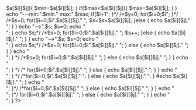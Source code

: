 
<!DOCTYPE html>
<html lang="en">
<head>
    <meta charset="UTF-8">
    <meta http-equiv="X-UA-Compatible" content="IE=edge">
    <meta name="viewport" content="width=device-width, initial-scale=1.0">
    <title>Document</title>
    <style>
        span {
            color:red;
        }
    </style>
</head>
<body>
    <?php
     $a=array(
        array(5,2,9,5,7,7,4,4),
        array(6,4,8,7,6,7,3,8),
        array(3,5,7,1,5,6,4,5),
        array(0,8,2,3,6,4,3,7),
        array(0,8,6,4,7,4,3,2),        
     );
     /*$min=$a[0][0]; $max=$a[0][0];
     for($i=0;$i<count($a);$i++){
        for($j=0;$j<count($a[$i]);$j++){
            echo $a[$i][$j]." ";
               if($min>$a[$i][$j]){
                   $min=$a[$i][$j];
               }   
               if($max<$a[$i][$j]){
                $max=$a[$i][$j];
            } 
        }
        echo "---min:".$min." max:".$max;
        if($i+1<count($a)){
        $min=$a[$i+1][0];
        $max=$a[$i+1][0];
        }
        echo "<br>";
     }*/
     /*$y=0;
     for($i=0;$i<count($a);$i++){
        for($j=0;$j<count($a[$i]);$j++){
            $y=$y+$a[$i][$j];
            echo $a[$i][$j]." ";
        }
        echo "--".$y;
        $y=0;
        echo "<br>";
     }*/
     /*$s=0;
     for($i=0;$i<count($a);$i++){
        for($j=0;$j<count($a[$i]);$j++){
            if($a[$i][$j]%2==1){
                echo "<span>".$a[$i][$j]."</span> ";
                $s=$s+$a[$i][$j];
            }else {
            echo $a[$i][$j]." ";
            }
        }
        echo "-->".$s;
        $s=0;
        echo "<br>";
     }
     echo $s;*/
     /*$s=0;
     for($i=0;$i<count($a);$i++){
        for($j=0;$j<count($a[$i]);$j++){
            if($a[$i][$j]%2==0){
                echo "<span>".$a[$i][$j]."</span> ";
                $s++;
            }else {
            echo $a[$i][$j]." ";
            }
        }
        echo "-->".$s;
        $s=0;
        echo "<br>";
     }
     echo $s;*/
     /*$s=0;
     for($i=0;$i<count($a);$i++){
        for($j=0;$j<count($a[$i]);$j++){            
            if($j==0){
                echo $a[$i][$j]." ";
                continue;
            }
            if($a[$i][$j]<$a[$i][$j-1]){
                echo "<span>".$a[$i][$j]."</span> ";
            } else {
                echo $a[$i][$j]." ";
            }
        }
        echo "<br>";
     }  */
     /*$s=0;
     for($i=0;$i<count($a);$i++){
        for($j=0;$j<count($a[$i]);$j++){            
            if($j==0 || $j==count($a[$i])-1){
                echo $a[$i][$j]." ";
                continue;
            }
            if($a[$i][$j]<$a[$i][$j-1] && $a[$i][$j]<$a[$i][$j+1]){
                echo "<span>".$a[$i][$j]."</span> ";
            } else {
                echo $a[$i][$j]." ";
            }
        }
        echo "<br>";
     } */
    /* for($i=0;$i<count($a);$i++){
        for($j=0;$j<count($a[$i]);$j++){            
            if($i==0 || $i==count($a)-1){
                echo $a[$i][$j]." ";
                continue;
            }
            if($a[$i][$j]<$a[$i-1][$j] && $a[$i][$j]<$a[$i+1][$j]){
                echo "<span>".$a[$i][$j]."</span> ";
            } else {
                echo $a[$i][$j]." ";
            }
        }
        echo "<br>";
     } */
     /*for($i=0;$i<count($a);$i++){
        for($j=0;$j<count($a[$i]);$j++){  
            if($i==0 ||$j==0){
                echo $a[$i][$j]." ";
                continue;
            }
            if($a[$i][$j]<$a[$i-1][$j-1]){
                echo "<span>".$a[$i][$j]."</span> ";
            } else {
                echo $a[$i][$j]." ";
            }
            #echo $a[$i][$j]." ";
        }
        echo "<br>";
     }*/
     /*for($i=0;$i<count($a);$i++){
        for($j=0;$j<count($a[$i]);$j++){  
            if($i==0 ||$j==0 ||$i==count($a)-1 ||$j==count($a[$i])-1){
                echo $a[$i][$j]." ";
                continue;
            }
            if($a[$i][$j]<$a[$i-1][$j-1] && $a[$i][$j]<$a[$i+1][$j+1]){
                echo "<span>".$a[$i][$j]."</span> ";
            } else {
                echo $a[$i][$j]." ";
            }
        }
        echo "<br>";
     }*/
     for($i=0;$i<count($a);$i++){
        for($j=0;$j<count($a[$i]);$j++){  
            if($i==0 ||$j==0 ||$i==count($a)-1 ||$j==count($a[$i])-1){
                echo $a[$i][$j]." ";
                continue;
            }
            if($a[$i][$j]<$a[$i-1][$j+1] && $a[$i][$j]<$a[$i+1][$j-1]){
                echo "<span>".$a[$i][$j]."</span> ";
            } else {
                echo $a[$i][$j]." ";
            }
        }
        echo "<br>";
     }
    ?>
</body>
</html>
